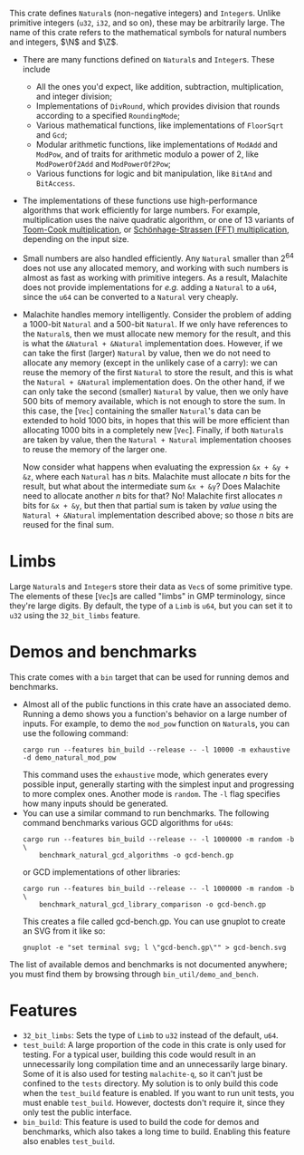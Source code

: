 This crate defines `Natural`s (non-negative integers) and `Integer`s. Unlike primitive integers
(`u32`, `i32`, and so on), these may be arbitrarily large. The name of this crate refers to the
mathematical symbols for natural numbers and integers, $\N$ and $\Z$.
- There are many functions defined on `Natural`s and `Integer`s. These include
  - All the ones you'd expect, like addition, subtraction, multiplication, and integer
    division;
  - Implementations of `DivRound`, which provides division that rounds according to a specified
    `RoundingMode`;
  - Various mathematical functions, like implementations of `FloorSqrt` and `Gcd`;
  - Modular arithmetic functions, like implementations of `ModAdd` and `ModPow`, and of traits for
    arithmetic modulo a power of 2, like `ModPowerOf2Add` and `ModPowerOf2Pow`;
  - Various functions for logic and bit manipulation, like `BitAnd` and `BitAccess`.
- The implementations of these functions use high-performance algorithms that work efficiently
  for large numbers. For example, multiplication uses the naive quadratic algorithm, or one of
  13 variants of
  [Toom-Cook multiplication](https://en.wikipedia.org/wiki/Toom%E2%80%93Cook_multiplication),
  or
  [Schönhage-Strassen (FFT) multiplication](https://en.wikipedia.org/wiki/C3%B6nhage%E2%80%93Strassen_algorithm),
  depending on the input size.
- Small numbers are also handled efficiently. Any `Natural` smaller than $2^{64}$ does not use any
  allocated memory, and working with such numbers is almost as fast as working with primitive
  integers. As a result, Malachite does not provide implementations for _e.g._ adding a `Natural`
  to a `u64`, since the `u64` can be converted to a `Natural` very cheaply.
- Malachite handles memory intelligently. Consider the problem of adding a 1000-bit `Natural` and a
  500-bit `Natural`. If we only have references to the `Natural`s, then we must allocate new memory
  for the result, and this is what the `&Natural + &Natural` implementation does. However, if we
  can take the first (larger) `Natural` by value, then we do not need to allocate any memory
  (except in the unlikely case of a carry): we can reuse the memory of the first `Natural` to store
  the result, and this is what the `Natural + &Natural` implementation does. On the other hand, if
  we can only take the second (smaller) `Natural` by value, then we only have 500 bits of memory
  available, which is not enough to store the sum. In this case, the [`Vec`] containing the smaller
  `Natural`'s data can be extended to hold 1000 bits, in hopes that this will be more efficient
  than allocating 1000 bits in a completely new [`Vec`]. Finally, if both `Natural`s are taken by
  value, then the `Natural + Natural` implementation chooses to reuse the memory of the larger one.

  Now consider what happens when evaluating the expression `&x + &y + &z`, where each `Natural` has
  $n$ bits. Malachite must allocate $n$ bits for the result, but what about the intermediate sum
  `&x + &y`? Does Malachite need to allocate another $n$ bits for that? No! Malachite first
  allocates $n$ bits for `&x + &y`, but then that partial sum is taken by _value_ using the
  `Natural + &Natural` implementation described above; so those $n$ bits are reused for the final
  sum.

# Limbs
Large `Natural`s and `Integer`s store their data as `Vec`s of some primitive type. The elements of
these [`Vec`]s are called "limbs" in GMP terminology, since they're large digits. By default, the
type of a `Limb` is `u64`, but you can set it to `u32` using the `32_bit_limbs` feature.

# Demos and benchmarks
This crate comes with a `bin` target that can be used for running demos and benchmarks.
- Almost all of the public functions in this crate have an associated demo. Running a demo shows
  you a function's behavior on a large number of inputs. For example, to demo the `mod_pow`
  function on `Natural`s, you can use the following command:
  ```text
  cargo run --features bin_build --release -- -l 10000 -m exhaustive -d demo_natural_mod_pow
  ```
  This command uses the `exhaustive` mode, which generates every possible input, generally
  starting with the simplest input and progressing to more complex ones. Another mode is
  `random`. The `-l` flag specifies how many inputs should be generated.
- You can use a similar command to run benchmarks. The following command benchmarks various
  GCD algorithms for `u64`s:
  ```text
  cargo run --features bin_build --release -- -l 1000000 -m random -b \
      benchmark_natural_gcd_algorithms -o gcd-bench.gp
  ```
  or GCD implementations of other libraries:
  ```text
  cargo run --features bin_build --release -- -l 1000000 -m random -b \
      benchmark_natural_gcd_library_comparison -o gcd-bench.gp
  ```
  This creates a file called gcd-bench.gp. You can use gnuplot to create an SVG from it like
  so:
  ```text
  gnuplot -e "set terminal svg; l \"gcd-bench.gp\"" > gcd-bench.svg
  ```

The list of available demos and benchmarks is not documented anywhere; you must find them by
browsing through `bin_util/demo_and_bench`.

# Features
- `32_bit_limbs`: Sets the type of `Limb` to `u32` instead of the default, `u64`.
- `test_build`: A large proportion of the code in this crate is only used for testing. For a
  typical user, building this code would result in an unnecessarily long compilation time and
  an unnecessarily large binary. Some of it is also used for testing `malachite-q`, so it can't
  just be confined to the `tests` directory. My solution is to only build this code when the
  `test_build` feature is enabled. If you want to run unit tests, you must enable `test_build`.
  However, doctests don't require it, since they only test the public interface.
- `bin_build`: This feature is used to build the code for demos and benchmarks, which also
  takes a long time to build. Enabling this feature also enables `test_build`.